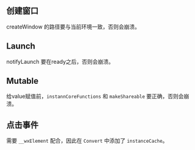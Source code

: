 ## 创建窗口

createWindow 的路径要与当前环境一致，否则会崩溃。

## Launch

notifyLaunch 要在ready之后，否则会崩溃。

## Mutable

给value赋值前，`instannCoreFunctions` 和 `makeShareable` 要正确，否则会崩溃。

## 点击事件

需要 `__wxElement` 配合，因此在 `Convert` 中添加了 `instanceCache`。